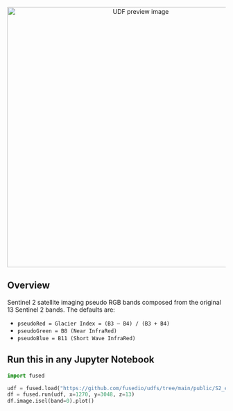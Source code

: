 <!--fused:pin=7-->
<!--fused:preview-->
<p align="center"><img src="https://fused-magic.s3.us-west-2.amazonaws.com/thumbnails/udfs-staging/s3_explorer_udf_2.png" width="600" alt="UDF preview image"></p>

<!--fused:readme-->
## Overview

Sentinel 2 satellite imaging pseudo RGB bands composed from the original 13 Sentinel 2 bands. The defaults are:

* `pseudoRed = Glacier Index = (B3 – B4) / (B3 + B4)`
* `pseudoGreen = B8 (Near InfraRed)`
* `pseudoBlue = B11 (Short Wave InfraRed)`

## Run this in any Jupyter Notebook

```python
import fused

udf = fused.load("https://github.com/fusedio/udfs/tree/main/public/S2_explorer")
df = fused.run(udf, x=1270, y=3048, z=13)
df.image.isel(band=0).plot()
```
